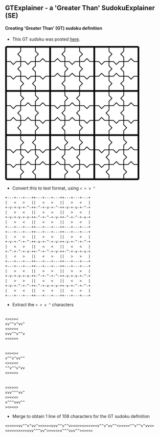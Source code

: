 ## GTExplainer -  a 'Greater Than' SudokuExplainer (SE)

#### Creating 'Greater Than' (GT) sudoku definition

- This GT sudoku was posted [here](http://forum.enjoysudoku.com/greater-than-sudoku-t40038.html).

![GT](https://github.com/1to9only/Downloads/raw/master/greater-than-sudoku.jpg)

- Convert this to text format, using `< > v ^`
```
+---+---+---++---+---+---++---+---+---+
|   <   >   ||   <   >   ||   >   <   |
+-v-+-v-+-^-++-^-+-v-+-^-++-v-+-v-+-^-+
|   <   <   ||   >   >   ||   >   <   |
+-v-+-v-+-v-++-^-+-^-+-v-++-^-+-^-+-v-+
|   >   <   ||   <   >   ||   >   <   |
+---+---+---++---+---+---++---+---+---+
+---+---+---++---+---+---++---+---+---+
|   >   >   ||   >   <   ||   >   <   |
+-v-+-^-+-^-++-v-+-^-+-v-++-v-+-^-+-^-+
|   <   >   ||   <   <   ||   <   <   |
+-^-+-^-+-v-++-^-+-^-+-v-++-^-+-v-+-v-+
|   <   >   ||   <   >   ||   >   >   |
+---+---+---++---+---+---++---+---+---+
+---+---+---++---+---+---++---+---+---+
|   >   <   ||   >   >   ||   >   >   |
+-v-+-v-+-v-++-^-+-^-+-^-++-v-+-v-+-^-+
|   >   >   ||   <   <   ||   <   >   |
+-v-+-^-+-^-++-^-+-v-+-v-++-v-+-^-+-^-+
|   >   <   ||   >   <   ||   <   >   |
+---+---+---++---+---+---++---+---+---+
```

- Extract the `< > v ^` characters
```

<><>><
vv^^v^vv^
<<>>><
vvv^^v^^v
><<>><


>>><><
v^^v^vv^^
<><<<<
^^v^^v^vv
<><>>>


><>>>>
vvv^^^vv^
>><<<>
v^^^vvv^^
><><<>

```

- Merge to obtain 1 line of 108 characters for the GT sudoku definition
```
<><>><vv^^v^vv^<<>>><vvv^^v^^v><<>><>>><><v^^v^vv^^<><<<<^^v^^v^vv<><>>>><>>>>vvv^^^vv^>><<<>v^^^vvv^^><><<>
```



